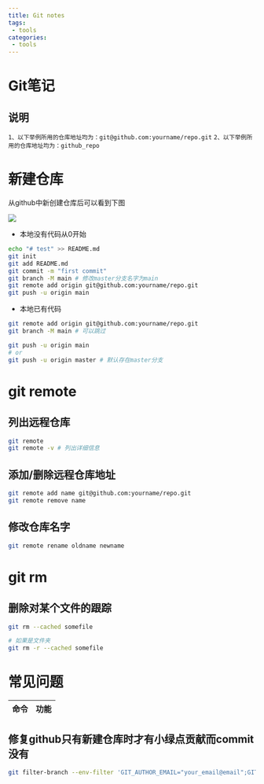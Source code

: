 ```yaml
---
title: Git notes
tags:
 - tools
categories:
 - tools
---
```


# Git笔记
## 说明
`1、以下举例所用的仓库地址均为：git@github.com:yourname/repo.git`
`2、以下举例所用的仓库地址均为：github_repo`


# 新建仓库
从github中新创建仓库后可以看到下图

![](../.vuepress/public/images/img/tool_git_001.png)
- 本地没有代码从0开始
```bash
echo "# test" >> README.md
git init
git add README.md
git commit -m "first commit"
git branch -M main # 修改master分支名字为main
git remote add origin git@github.com:yourname/repo.git
git push -u origin main
```

- 本地已有代码
```bash
git remote add origin git@github.com:yourname/repo.git
git branch -M main # 可以跳过

git push -u origin main
# or
git push -u origin master # 默认存在master分支
```

# git remote
## 列出远程仓库
```bash
git remote
git remote -v # 列出详细信息
```

## 添加/删除远程仓库地址
```bash
git remote add name git@github.com:yourname/repo.git
git remote remove name
```

## 修改仓库名字
```bash
git remote rename oldname newname
```

# git rm
## 删除对某个文件的跟踪
```bash
git rm --cached somefile

# 如果是文件夹
git rm -r --cached somefile
```

# 常见问题

|命令|功能|
|-|-|


## 修复github只有新建仓库时才有小绿点贡献而commit没有
```bash
git filter-branch --env-filter 'GIT_AUTHOR_EMAIL="your_email@email";GIT_AUTHOR_NAME="your_name";'

```
